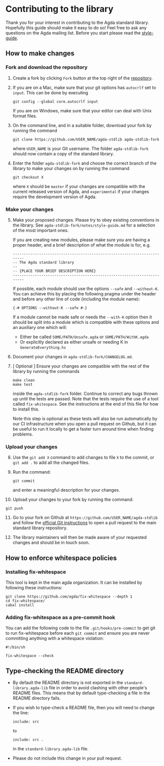Contributing to the library
===========================

Thank you for your interest in contributing to the Agda standard library.
Hopefully this guide should make it easy to do so! Feel free to ask any
questions on the Agda mailing list. Before you start please read the
[style-guide](https://github.com/agda/agda-stdlib/blob/master/notes/style-guide.md).

How to make changes
-------------------

### Fork and download the repository

1. Create a fork by clicking `Fork` button at the top right of the
   [repository](https://github.com/agda/agda-stdlib).

2. If you are on a Mac, make sure that your git options has `autocrlf`
   set  to `input`.  This can be done by executing
   ```
   git config --global core.autocrlf input
   ```
   If you are on Windows, make sure that your editor can deal with Unix
   format files.

3. On the command line, and in a suitable folder, download your fork by
   running the command
   ```
   git clone https://github.com/USER_NAME/agda-stdlib agda-stdlib-fork
   ```

   where `USER_NAME` is your Git username. The folder `agda-stdlib-fork`
   should now contain a copy of the standard library.

4. Enter the folder `agda-stdlib-fork` and choose the correct branch of
   the library to make your changes on by running the command
   ```
   git checkout X
   ```
   where `X` should be `master` if your changes are compatible with the
   current released version of Agda, and `experimental` if your changes
   require the development version of Agda.

### Make your changes

5. Make your proposed changes. Please try to obey existing conventions
   in the library. See `agda-stdlib-fork/notes/style-guide.md` for a
   selection of the most important ones.

   If you are creating new modules, please make sure you are having a
   proper header, and a brief description of what the module is for, e.g.
   ```
   ------------------------------------------------------------------------
   -- The Agda standard library
   --
   -- {PLACE YOUR BRIEF DESCRIPTION HERE}
   ------------------------------------------------------------------------
   ```

   If possible, each module should use the options `--safe` and `--without-K`. You
   can achieve this by placing the following pragma under the header and before
   any other line of code (including the module name):
   ```
   {-# OPTIONS --without-K --safe #-}
   ```

   If a module cannot be made safe or needs the `--with-K` option then it should be
   split into a module which is compatible with these options and an auxiliary
   one which will:
   * Either be called `SOME/PATH/Unsafe.agda` or `SOME/PATH/WithK.agda`
   * Or explicitly declared as either unsafe or needing K in `GenerateEverything.hs`

6. Document your changes in `agda-stdlib-fork/CHANGELOG.md`.

7. [ Optional ] Ensure your changes are compatible with the rest of the library
   by running the commands
   ```
   make clean
   make test
   ```
   inside the `agda-stdlib-fork` folder. Continue to correct any bugs
   thrown up until the tests are passed. Note that the tests
   require the use of a tool called `fix-whitespace`. See the
   instructions at the end of this file for how to install this.

   Note this step is optional as these tests will also be run automatically
   by our CI infrastructure when you open a pull request on Github, but it
   can be useful to run it locally to get a faster turn around time when finding
   problems.

### Upload your changes

8. Use the `git add X` command to add changes to file `X` to the commit,
   or `git add .` to add all the changed files.

9. Run the command:
   ```
   git commit
   ```
   and enter a meaningful description for your changes.

10. Upload your changes to your fork by running the command:
   ```
   git push
   ```

11. Go to your fork on Github at `https://github.com/USER_NAME/agda-stdlib`
    and follow the [official Git instructions](https://help.github.com/en/articles/creating-a-pull-request-from-a-fork)
    to open a pull request to the main standard library repository.

12. The library maintainers will then be made aware of your requested
    changes and should be in touch soon.

How to enforce whitespace policies
----------------------------------

### Installing fix-whitespace

This tool is kept in the main agda organization. It can be installed by
following these instructions:
   ```
   git clone https://github.com/agda/fix-whitespace --depth 1
   cd fix-whitespace/
   cabal install
   ```

### Adding fix-whitespace as a pre-commit hook

You can add the following code to the file `.git/hooks/pre-commit` to
get git to run fix-whitespace before each `git commit` and ensure
you are never committing anything with a whitespace violation:

   ```
   #!/bin/sh

   fix-whitespace --check
   ```

Type-checking the README directory
----------------------------------

* By default the README directory is not exported in the
  `standard-library.agda-lib` file in order to avoid clashing with other people's
  README files. This means that by default type-checking a file in the README
  directory fails.

* If you wish to type-check a README file, then you will need to change the line:
  ```
  include: src
  ```
  to
  ```
  include: src .
  ```
  in the `standard-library.agda-lib` file.

* Please do not include this change in your pull request.
